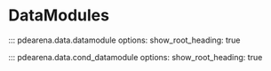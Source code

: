 # DataModules

::: pdearena.data.datamodule
    options:
        show_root_heading: true


::: pdearena.data.cond_datamodule
    options:
        show_root_heading: true
